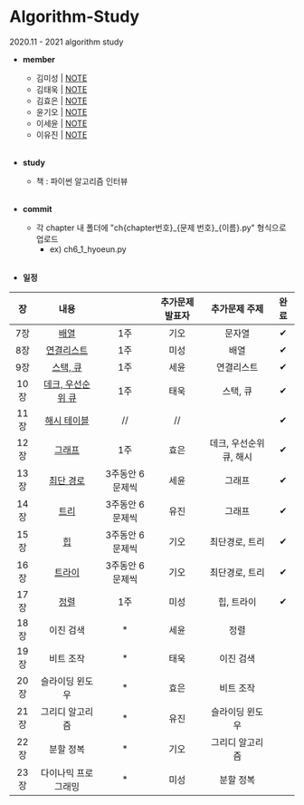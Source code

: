 # Algorithm-Study
2020.11 - 2021 algorithm study

* **member**
  - 김미성 | [NOTE]()
  - 김태욱 | [NOTE]()
  - 김효은 | [NOTE]()
  - 윤기오 | [NOTE]()
  - 이세윤 | [NOTE](https://blog.naver.com/ericalee97)
  - 이유진 | [NOTE]()
<br><br>

* **study**
  - 책 : 파이썬 알고리즘 인터뷰
<br><br>

* **commit**
    - 각 chapter 내 폴더에 "ch{chapter번호}\_{문제 번호}\_{이름}.py" 형식으로 업로드
      - ex) ch6_1_hyoeun.py
<br><br>

* **일정**

|장   | 내용                |           | 추가문제 발표자 | 추가문제 주제          |완료|
|:---:|:-------------------:|:-----------:|:----------:|:-----------------------:|:---:|
|7장  | [배열](https://github.com/hyo-eun-kim/algorithm-study/tree/main/ch07)                | 1주            | 기오     | 문자열                   |✔|
|8장  | [연결리스트](https://github.com/hyo-eun-kim/algorithm-study/tree/main/ch08)          | 1주            | 미성     | 배열                     |✔|
|9장  | [스택, 큐](https://github.com/hyo-eun-kim/algorithm-study/tree/main/ch09)            | 1주            | 세윤     | 연결리스트               |✔|
|10장 | [데크, 우선순위 큐](https://github.com/hyo-eun-kim/algorithm-study/tree/main/ch10)   | 1주            | 태욱     | 스택, 큐                 |✔|
|11장 | [해시 테이블](https://github.com/hyo-eun-kim/algorithm-study/tree/main/ch11)         |  //            | //       |                          |✔|
|12장 | [그래프](https://github.com/hyo-eun-kim/algorithm-study/tree/main/ch12)              | 1주            | 효은     | 데크, 우선순위 큐, 해시   |✔|
|13장 | [최단 경로](https://github.com/hyo-eun-kim/algorithm-study/tree/main/ch13)           |3주동안 6문제씩 | 세윤     | 그래프                    |✔|
|14장 | [트리](https://github.com/hyo-eun-kim/algorithm-study/tree/main/ch14)                |3주동안 6문제씩 | 유진     | 그래프                    |✔|
|15장 | [힙](https://github.com/hyo-eun-kim/algorithm-study/tree/main/ch15)                  |3주동안 6문제씩 | 기오     | 최단경로, 트리            |✔|
|16장 | [트라이](https://github.com/hyo-eun-kim/algorithm-study/tree/main/ch16)              |3주동안 6문제씩 |기오      |최단경로, 트리             |✔|
|17장 | [정렬](https://github.com/hyo-eun-kim/algorithm-study/tree/main/ch17)                | 1주            | 미성     | 힙, 트라이                |✔|
|18장 | 이진 검색           | *              | 세윤     | 정렬                      | |
|19장 | 비트 조작           | *              | 태욱     | 이진 검색                 | |
|20장 | 슬라이딩 윈도우     | *              | 효은     | 비트 조작                 | |
|21장 | 그리디 알고리즘     | *              | 유진     | 슬라이딩 윈도우           | |
|22장 | 분할 정복           | *              | 기오     | 그리디 알고리즘           | |
|23장 | 다이나믹 프로그래밍 | *              | 미성     | 분할 정복                 | |

